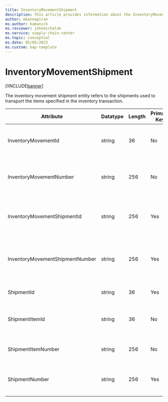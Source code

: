 ```yaml
---
title: InventoryMovementShipment
description: This article provides information about the InventoryMovementShipment entity.
author: mkannapiran
ms.author: kamanick
ms.reviewer: johnmichalak
ms.service: supply-chain-center
ms.topic: conceptual
ms.date: 05/05/2023
ms.custom: bap-template
---
```


# **InventoryMovementShipment**

[!INCLUDE[banner](../../includes/banner.md)]

The inventory movement shipment entity refers to the shipments used to transport the items specified in the inventory transaction.


|	Attribute	|	Datatype	|	Length	|	Primary Key	|	Description	|
|---------------|--------|------|----------|-----------|
|	InventoryMovementId	|	string	|	36	|	No	|	Inventory movement id for the inventory shipment	|
|	InventoryMovementNumber	|	string	|	256	|	No	|	Inventory movement number for the inventory shipment	|
|	InventoryMovementShipmentId	|	string	|	256	|	Yes	|	Inventory movement shipment id for the inventory shipment	|
|	InventoryMovementShipmentNumber	|	string	|	256	|	Yes	|	Inventory movement shipment number for the inventory shipment	|
|	ShipmentId	|	string	|	36	|	Yes	|	The unique identifier of a Shipment.	|
|	ShipmentItemId	|	string	|	36	|	No	|	Shipment item id for the inventory shipment	|
|	ShipmentItemNumber	|	string	|	256	|	No	|	The shipment line number.	|
|	ShipmentNumber	|	string	|	256	|	Yes	|	Shipment number for the inventory shipment	|
